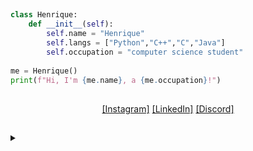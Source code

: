 

<h2></h2>

```python
class Henrique:
    def __init__(self):
        self.name = "Henrique"
        self.langs = ["Python","C++","C","Java"] 
        self.occupation = "computer science student"
    
me = Henrique()
print(f"Hi, I'm {me.name}, a {me.occupation}!")
```
<div align="center">

<h2></h2>

[[Instagram]](https://www.instagram.com/henrique_reinaldi)
[[LinkedIn]](https://www.linkedin.com/in/henrique-reinaldi-4aa720364/)
[[Discord]](https://discord.com/users/345917375519916034)

<h2></h2>
</div>


<details>
<summary></summary>
<h2>Algo muito hilário! Faz-me rir e gargalhar. Certamente, uma obra-prima da comédia moderna que não deve ser esquecida. Essa coletânea exímia de movimentos esportivos é o ápice da humanidade.</h2>
<div align="center"><img alaing=center alt="estermificacao desmistrificada" src="https://github.com/user-attachments/assets/0d25b710-07ee-42ab-9fb7-70406f0b1883"/></div>
</details>
